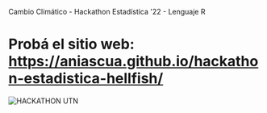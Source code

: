 Cambio Climático - Hackathon Estadística '22 - Lenguaje R
# Probá el sitio web: https://aniascua.github.io/hackathon-estadistica-hellfish/
![HACKATHON UTN](https://user-images.githubusercontent.com/83845164/198888674-053ec718-e5b7-4132-91ab-6d6aa2e49e3e.png)
